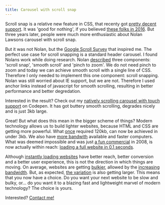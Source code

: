 ```yaml
---
title: Carousel with scroll snap
---
```


Scroll snap is a relative new feature in CSS, that recenty got [pretty decent support](https://caniuse.com/?search=scroll%20snap). It was 'good for nothing', if you believed [these folks in 2016](https://css-tricks.com/introducing-css-scroll-snap-points/). But three years later, people were much more enthusiastic about Nolan Lawsons carousel with scroll snap.

But it was not Nolan, but the [Google Scroll Survey](https://web.dev/2021-scroll-survey/) that inspired me. The perfect use case for scroll snapping is a standard header carousel. I found Nolans work while doing research. Nolan [described](https://nolanlawson.com/2019/02/10/building-a-modern-carousel-with-css-scroll-snap-smooth-scrolling-and-pinch-zoom/) three components: 'scroll snap', 'smooth scroll' and 'pinch to zoom'. We do not need pinch to zoom and today we can achieve smooth scroll with a single line of CSS. Therefore I only needed to implement this one component: scroll snapping. Nolan was still worried about IE support, but we are not. Therefore I used anchor links instead of javascript for smooth scrolling, resulting in better performance and better degredation.

Interested in the result? Check out my [natively scrolling carousel with touch support](https://codepen.io/joosts/pen/MWJBPgo?editors=0010) on Codepen. It has got buttery smooth scrolling, degrades nicely and is just 3kb large.

Great! But what does this mean in the bigger scheme of things? Modern technology allows us to build lighter websites, because HTML and CSS are getting more powerful. What [once](https://flickity.metafizzy.co) required 120kb, can now be achieved in under 3kb. We also have [more bandwith](https://www.nngroup.com/articles/law-of-bandwidth/) available and faster computers. What was deemed impossible and was just [a fun commercial](/blog/websites-that-load-instantly) in 2008, is now actually within reach: [loading a full website in 0.1 seconds](/blog/websites-that-load-instantly). 

Although [instantly loading websites](/blog/websites-that-load-instantly) have better reach, better conversion and a better user experience, this is not the direction in which things are moving. On average, websites are getting [bulkier](https://httparchive.org/reports/page-weight), allowed by the [increasing bandwidth](https://www.nngroup.com/articles/law-of-bandwidth/). But, as expected, [the variation](https://httparchive.org/reports/page-weight) is also getting larger. This means that you now have a choice. Do you want your next website to be slow and bulky, or... do you want it to a blazing fast and lightweight marvel of modern technology? The choice is yours.

Interested? [Contact me!](/contact)